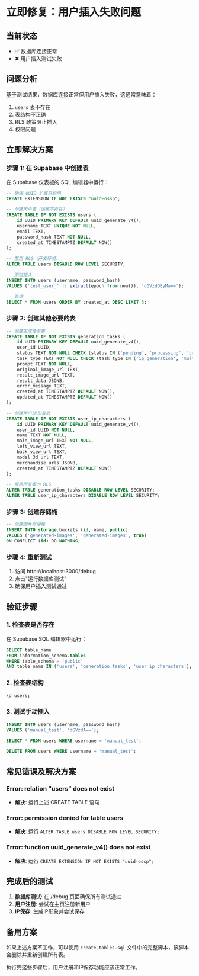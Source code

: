 # 立即修复：用户插入失败问题

## 当前状态
- ✅ 数据库连接正常
- ❌ 用户插入测试失败

## 问题分析
基于测试结果，数据库连接正常但用户插入失败，这通常意味着：
1. `users` 表不存在
2. 表结构不正确
3. RLS 政策阻止插入
4. 权限问题

## 立即解决方案

### 步骤 1: 在 Supabase 中创建表
在 Supabase 仪表板的 SQL 编辑器中运行：

```sql
-- 确保 UUID 扩展已启用
CREATE EXTENSION IF NOT EXISTS "uuid-ossp";

-- 创建用户表（如果不存在）
CREATE TABLE IF NOT EXISTS users (
    id UUID PRIMARY KEY DEFAULT uuid_generate_v4(),
    username TEXT UNIQUE NOT NULL,
    email TEXT,
    password_hash TEXT NOT NULL,
    created_at TIMESTAMPTZ DEFAULT NOW()
);

-- 禁用 RLS（开发环境）
ALTER TABLE users DISABLE ROW LEVEL SECURITY;

-- 测试插入
INSERT INTO users (username, password_hash) 
VALUES ('test_user_' || extract(epoch from now()), 'dGVzdDEyMw==');

-- 验证
SELECT * FROM users ORDER BY created_at DESC LIMIT 5;
```

### 步骤 2: 创建其他必要的表
```sql
-- 创建生成任务表
CREATE TABLE IF NOT EXISTS generation_tasks (
    id UUID PRIMARY KEY DEFAULT uuid_generate_v4(),
    user_id UUID,
    status TEXT NOT NULL CHECK (status IN ('pending', 'processing', 'completed', 'failed')),
    task_type TEXT NOT NULL CHECK (task_type IN ('ip_generation', 'multi_view', '3d_model', 'merchandise')),
    prompt TEXT NOT NULL,
    original_image_url TEXT,
    result_image_url TEXT,
    result_data JSONB,
    error_message TEXT,
    created_at TIMESTAMPTZ DEFAULT NOW(),
    updated_at TIMESTAMPTZ DEFAULT NOW()
);

-- 创建用户IP形象表
CREATE TABLE IF NOT EXISTS user_ip_characters (
    id UUID PRIMARY KEY DEFAULT uuid_generate_v4(),
    user_id UUID NOT NULL,
    name TEXT NOT NULL,
    main_image_url TEXT NOT NULL,
    left_view_url TEXT,
    back_view_url TEXT,
    model_3d_url TEXT,
    merchandise_urls JSONB,
    created_at TIMESTAMPTZ DEFAULT NOW()
);

-- 禁用所有表的 RLS
ALTER TABLE generation_tasks DISABLE ROW LEVEL SECURITY;
ALTER TABLE user_ip_characters DISABLE ROW LEVEL SECURITY;
```

### 步骤 3: 创建存储桶
```sql
-- 创建图片存储桶
INSERT INTO storage.buckets (id, name, public) 
VALUES ('generated-images', 'generated-images', true)
ON CONFLICT (id) DO NOTHING;
```

### 步骤 4: 重新测试
1. 访问 http://localhost:3000/debug
2. 点击"运行数据库测试"
3. 确保用户插入测试通过

## 验证步骤

### 1. 检查表是否存在
在 Supabase SQL 编辑器中运行：
```sql
SELECT table_name 
FROM information_schema.tables 
WHERE table_schema = 'public' 
AND table_name IN ('users', 'generation_tasks', 'user_ip_characters');
```

### 2. 检查表结构
```sql
\d users;
```

### 3. 测试手动插入
```sql
INSERT INTO users (username, password_hash) 
VALUES ('manual_test', 'dGVzdA==');

SELECT * FROM users WHERE username = 'manual_test';

DELETE FROM users WHERE username = 'manual_test';
```

## 常见错误及解决方案

### Error: relation "users" does not exist
- **解决**: 运行上述 CREATE TABLE 语句

### Error: permission denied for table users
- **解决**: 运行 `ALTER TABLE users DISABLE ROW LEVEL SECURITY;`

### Error: function uuid_generate_v4() does not exist
- **解决**: 运行 `CREATE EXTENSION IF NOT EXISTS "uuid-ossp";`

## 完成后的测试

1. **数据库测试**: 在 /debug 页面确保所有测试通过
2. **用户注册**: 尝试在主页注册新用户
3. **IP保存**: 生成IP形象并尝试保存

## 备用方案

如果上述方案不工作，可以使用 `create-tables.sql` 文件中的完整脚本，该脚本会删除并重新创建所有表。

执行完这些步骤后，用户注册和IP保存功能应该正常工作。